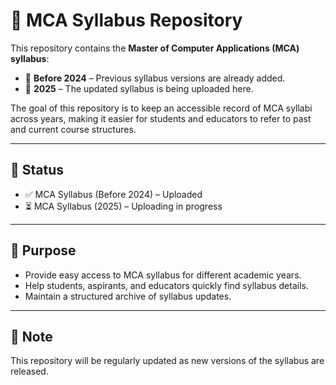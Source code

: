 # 📘 MCA Syllabus Repository

This repository contains the **Master of Computer Applications (MCA) syllabus**:

- 📂 **Before 2024** – Previous syllabus versions are already added.  
- 📂 **2025** – The updated syllabus is being uploaded here.

The goal of this repository is to keep an accessible record of MCA syllabi across years, making it easier for students and educators to refer to past and current course structures.

---

## 📅 Status
- ✅ MCA Syllabus (Before 2024) – Uploaded  
- ⏳ MCA Syllabus (2025) – Uploading in progress  

---

## 🎯 Purpose
- Provide easy access to MCA syllabus for different academic years.  
- Help students, aspirants, and educators quickly find syllabus details.  
- Maintain a structured archive of syllabus updates.  

---

## 📌 Note
This repository will be regularly updated as new versions of the syllabus are released.
